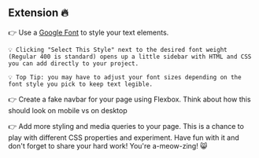 ## Extension 🔥

👉 Use a [Google Font](https://fonts.google.com/) to style your text elements.

    💡 Clicking "Select This Style" next to the desired font weight (Regular 400 is standard) opens up a little sidebar with HTML and CSS you can add directly to your project.

    💡 Top Tip: you may have to adjust your font sizes depending on the font style you pick to keep text legible.

👉 Create a fake navbar for your page using Flexbox. Think about how this should look on mobile vs on desktop

👉 Add more styling and media queries to your page. This is a chance to play with different CSS properties and experiment. Have fun with it and don't forget to share your hard work! You're a-meow-zing! 😸